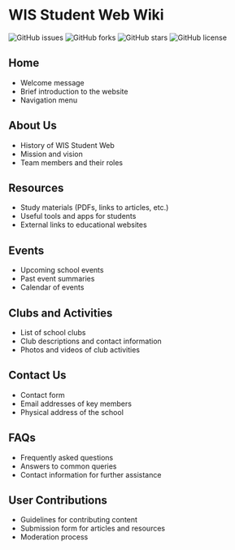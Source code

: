 # WIS Student Web Wiki

![GitHub issues](https://img.shields.io/github/issues/wis-student-web/wis-student-web-wiki)
![GitHub forks](https://img.shields.io/github/forks/wis-student-web/wis-student-web-wiki)
![GitHub stars](https://img.shields.io/github/stars/wis-student-web/wis-student-web-wiki)
![GitHub license](https://img.shields.io/github/license/wis-student-web/wis-student-web-wiki)

## Home
- Welcome message
- Brief introduction to the website
- Navigation menu

## About Us
- History of WIS Student Web
- Mission and vision
- Team members and their roles

## Resources
- Study materials (PDFs, links to articles, etc.)
- Useful tools and apps for students
- External links to educational websites

## Events
- Upcoming school events
- Past event summaries
- Calendar of events

## Clubs and Activities
- List of school clubs
- Club descriptions and contact information
- Photos and videos of club activities

## Contact Us
- Contact form
- Email addresses of key members
- Physical address of the school

## FAQs
- Frequently asked questions
- Answers to common queries
- Contact information for further assistance

## User Contributions
- Guidelines for contributing content
- Submission form for articles and resources
- Moderation process
